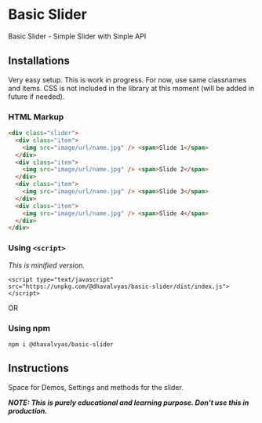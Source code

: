 # Basic Slider

Basic Slider - Simple Slider with Sinple API

## Installations

Very easy setup. This is work in progress. For now, use same classnames and items. CSS is not included in the library at this moment (will be added in future if needed).

### HTML Markup

```html
<div class="slider">
  <div class="item">
    <img src="image/url/name.jpg" /> <span>Slide 1</span>
  </div>
  <div class="item">
    <img src="image/url/name.jpg" /> <span>Slide 2</span>
  </div>
  <div class="item">
    <img src="image/url/name.jpg" /> <span>Slide 3</span>
  </div>
  <div class="item">
    <img src="image/url/name.jpg" /> <span>Slide 4</span>
  </div>
</div>
```

### Using `<script>`

_This is minified version._

`<script type="text/javascript" src="https://unpkg.com/@dhavalvyas/basic-slider/dist/index.js"></script>`

OR

### Using npm

`npm i @dhavalvyas/basic-slider`

## Instructions

Space for Demos, Settings and methods for the slider.

**_NOTE: This is purely educational and learning purpose. Don't use this in production._**
